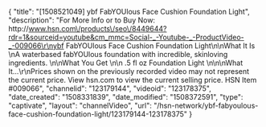 {
    "title": "[1508521049] ybf FabYOUlous Face Cushion Foundation  Light",
    "description": "For More Info or to Buy Now: http:\/\/www.hsn.com\/products\/seo\/8449644?rdr=1&sourceid=youtube&cm_mmc=Social-_-Youtube-_-ProductVideo-_-009066\r\nybf FabYOUlous Face Cushion Foundation  Light\n\nWhat It Is \nA waterbased fabYOUlous foundation with incredible, skinloving ingredients. \n\nWhat You Get \n\n    .5 fl oz Foundation  Light  \n\n\nWhat It...\r\nPrices shown on the previously recorded video may not represent the current price.  View hsn.com to view the current selling price. HSN Item #009066",
    "channelid": "123179144",
    "videoid": "123178375",
    "date_created": "1508331839",
    "date_modified": "1508372591",
    "type": "captivate",
    "layout": "channelVideo",
    "url": "\/hsn-network\/ybf-fabyoulous-face-cushion-foundation-light\/123179144-123178375"
}